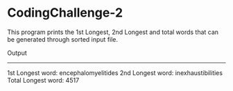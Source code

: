 CodingChallenge-2
=================

This program prints the 1st Longest, 2nd Longest and total words that can be generated through sorted input file.

Output
______

1st Longest word: encephalomyelitides
2nd Longest word: inexhaustibilities
Total Longest word: 4517